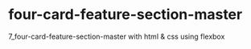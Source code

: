 # four-card-feature-section-master
7_four-card-feature-section-master with html &amp; css using flexbox
